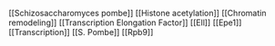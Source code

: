 [[Schizosaccharomyces pombe]]
[[Histone acetylation]]
[[Chromatin remodeling]]
[[Transcription Elongation Factor]]
[[Ell]]
[[Epe1]]
[[Transcription]]
[[S. Pombe]]
[[Rpb9]]
